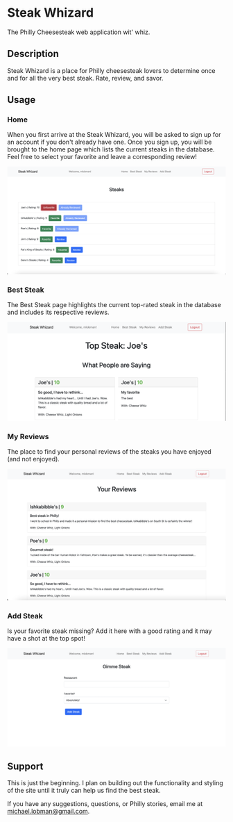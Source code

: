 # Steak Whizard

The Philly Cheesesteak web application wit' whiz.

## Description

Steak Whizard is a place for Philly cheesesteak lovers to determine once and for all the very best steak. Rate, review, and savor.

## Usage

### Home

When you first arrive at the Steak Whizard, you will be asked to sign up for an account if you don't already have one. Once you sign up, you will be brought to the home page which lists the current steaks in the database. Feel free to select your favorite and leave a corresponding review!

![Home Page](./images/home-page.png)

### Best Steak

The Best Steak page highlights the current top-rated steak in the database and includes its respective reviews.

![Best Steak](./images/best-steak.png)

### My Reviews

The place to find your personal reviews of the steaks you have enjoyed (and not enjoyed).

![My Reviews](./images/my-reviews.png)

### Add Steak

Is your favorite steak missing? Add it here with a good rating and it may have a shot at the top spot!

![Add Steak](./images/add-steak.png)

## Support

This is just the beginning. I plan on building out the functionality and styling of the site until it truly can help us find the best steak.

If you have any suggestions, questions, or Philly stories, email me at michael.lobman@gmail.com.